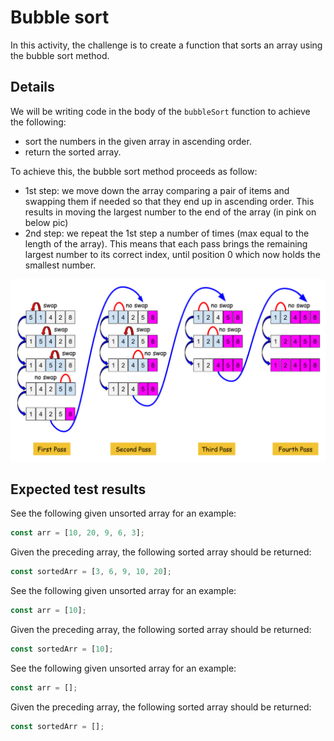 # Bubble sort

In this activity, the challenge is to create a function that sorts an array using the bubble sort method.

## Details

We will be writing code in the body of the `bubbleSort` function to achieve the following:

- sort the numbers in the given array in ascending order.
- return the sorted array.

To achieve this, the bubble sort method proceeds as follow:

- 1st step: we move down the array comparing a pair of items and swapping them if needed so that they end up in ascending order. This results in moving the largest number to the end of the array (in pink on below pic)
- 2nd step: we repeat the 1st step a number of times (max equal to the length of the array). This means that each pass brings the remaining largest number to its correct index, until position 0 which now holds the smallest number.

![bubble sort pic](bubbleSortPic.png)

## Expected test results

See the following given unsorted array for an example:

```js
const arr = [10, 20, 9, 6, 3];
```

Given the preceding array, the following sorted array should be returned:

```js
const sortedArr = [3, 6, 9, 10, 20];
```

See the following given unsorted array for an example:

```js
const arr = [10];
```

Given the preceding array, the following sorted array should be returned:

```js
const sortedArr = [10];
```

See the following given unsorted array for an example:

```js
const arr = [];
```

Given the preceding array, the following sorted array should be returned:

```js
const sortedArr = [];
```

